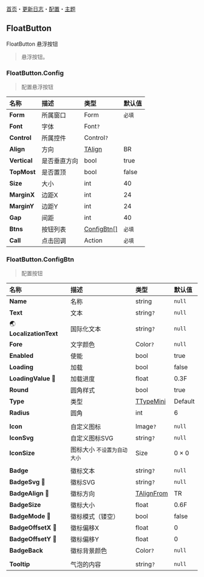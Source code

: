 [首页](../Home.md)・[更新日志](../UpdateLog.md)・[配置](../Config.md)・[主题](../Theme.md)

## FloatButton

FloatButton 悬浮按钮

> 悬浮按钮。

### FloatButton.Config

> 配置悬浮按钮

名称 | 描述 | 类型 | 默认值 |
:--|:--|:--|:--|
**Form** | 所属窗口 | Form | `必填` |
**Font** | 字体 | Font`?` ||
**Control** | 所属控件 | Control`?` ||
**Align** | 方向 | [TAlign](Enum.md#talign) | BR |
**Vertical** | 是否垂直方向 | bool | true |
**TopMost** | 是否置顶 | bool | false |
**Size** | 大小 | int | 40 |
**MarginX** | 边距X | int | 24 |
**MarginY** | 边距Y | int | 24 |
**Gap** | 间距 | int | 40 |
**Btns** | 按钮列表 | [ConfigBtn[]](#floatbutton.configbtn) | `必填` |
**Call** | 点击回调 | Action<ConfigBtn> | `必填` |

### FloatButton.ConfigBtn

> 配置按钮

名称 | 描述 | 类型 | 默认值 |
:--|:--|:--|:--|
**Name** | 名称 | string | `null` |
**Text** | 文本 | string`?` | `null` |
🌏 **LocalizationText** | 国际化文本 | string`?` | `null` |
**Fore** | 文字颜色 | Color`?` | `null` |
**Enabled** | 使能 | bool | true |
**Loading** | 加载 | bool | false |
**LoadingValue** 🔴 | 加载进度 | float | 0.3F |
**Round** | 圆角样式 | bool | true |
**Type** | 类型 | [TTypeMini](Enum.md#ttypemini) | Default |
**Radius** | 圆角 | int | 6 |
||||
**Icon** | 自定义图标 | Image`?` | `null` |
**IconSvg** | 自定义图标SVG | string`?` | `null` |
**IconSize** | 图标大小 `不设置为自动大小` | Size | 0 × 0 |
||||
**Badge** | 徽标文本 | string`?` | `null` |
**BadgeSvg** 🔴 | 徽标SVG | string`?` | `null` |
**BadgeAlign** 🔴 | 徽标方向 | [TAlignFrom](Enum.md#talignfrom) | TR |
**BadgeSize** | 徽标大小 | float | 0.6F |
**BadgeMode** 🔴 | 徽标模式（镂空） | bool | false |
**BadgeOffsetX** 🔴 | 徽标偏移X | float | 0 |
**BadgeOffsetY** 🔴 | 徽标偏移Y | float | 0 |
**BadgeBack** | 徽标背景颜色 | Color`?` | `null` |
||||
**Tooltip** | 气泡的内容 | string`?` | `null` |